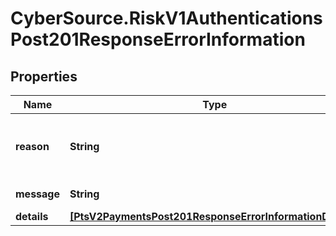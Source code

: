 # CyberSource.RiskV1AuthenticationsPost201ResponseErrorInformation

## Properties
Name | Type | Description | Notes
------------ | ------------- | ------------- | -------------
**reason** | **String** | The reason of the status. Possible values are: - &#x60;INVALID_MERCHANT_CONFIGURATION&#x60; - &#x60;PENDING_AUTHENTICATION&#x60; - &#x60;AUTHENTICATION_FAILED&#x60;  | [optional] 
**message** | **String** | The detail message related to the status and reason listed above. | [optional] 
**details** | [**[PtsV2PaymentsPost201ResponseErrorInformationDetails]**](PtsV2PaymentsPost201ResponseErrorInformationDetails.md) |  | [optional] 


